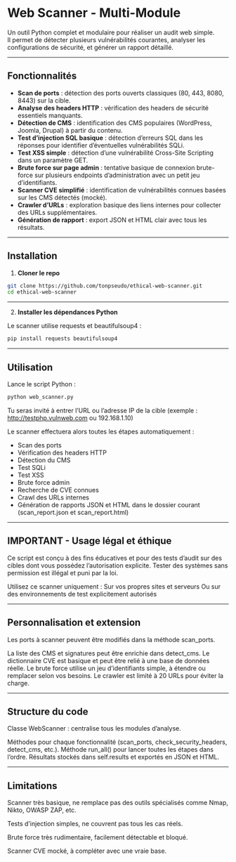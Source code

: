 # Web Scanner - Multi-Module

Un outil Python complet et modulaire pour réaliser un audit web simple.  
Il permet de détecter plusieurs vulnérabilités courantes, analyser les configurations de sécurité, et générer un rapport détaillé.

---

## Fonctionnalités

- **Scan de ports** : détection des ports ouverts classiques (80, 443, 8080, 8443) sur la cible.
- **Analyse des headers HTTP** : vérification des headers de sécurité essentiels manquants.
- **Détection de CMS** : identification des CMS populaires (WordPress, Joomla, Drupal) à partir du contenu.
- **Test d’injection SQL basique** : détection d’erreurs SQL dans les réponses pour identifier d’éventuelles vulnérabilités SQLi.
- **Test XSS simple** : détection d’une vulnérabilité Cross-Site Scripting dans un paramètre GET.
- **Brute force sur page admin** : tentative basique de connexion brute-force sur plusieurs endpoints d’administration avec un petit jeu d’identifiants.
- **Scanner CVE simplifié** : identification de vulnérabilités connues basées sur les CMS détectés (mocké).
- **Crawler d’URLs** : exploration basique des liens internes pour collecter des URLs supplémentaires.
- **Génération de rapport** : export JSON et HTML clair avec tous les résultats.

---

## Installation

1. **Cloner le repo**

```bash
git clone https://github.com/tonpseudo/ethical-web-scanner.git
cd ethical-web-scanner
```

---

2. **Installer les dépendances Python**

Le scanner utilise requests et beautifulsoup4 :

```bash
pip install requests beautifulsoup4
```

---

## Utilisation

Lance le script Python :

```bash
python web_scanner.py
```

Tu seras invité à entrer l’URL ou l’adresse IP de la cible (exemple : http://testphp.vulnweb.com ou 192.168.1.10)

Le scanner effectuera alors toutes les étapes automatiquement :
- Scan des ports
- Vérification des headers HTTP
- Détection du CMS
- Test SQLi
- Test XSS
- Brute force admin
- Recherche de CVE connues
- Crawl des URLs internes
- Génération de rapports JSON et HTML dans le dossier courant (scan_report.json et scan_report.html)

---

## IMPORTANT - Usage légal et éthique

Ce script est conçu à des fins éducatives et pour des tests d’audit sur des cibles dont vous possédez l’autorisation explicite.
Tester des systèmes sans permission est illégal et puni par la loi.

Utilisez ce scanner uniquement :
Sur vos propres sites et serveurs
Ou sur des environnements de test explicitement autorisés

---

## Personnalisation et extension

Les ports à scanner peuvent être modifiés dans la méthode scan_ports.

La liste des CMS et signatures peut être enrichie dans detect_cms.
Le dictionnaire CVE est basique et peut être relié à une base de données réelle.
Le brute force utilise un jeu d’identifiants simple, à étendre ou remplacer selon vos besoins.
Le crawler est limité à 20 URLs pour éviter la charge.

---

## Structure du code

Classe WebScanner : centralise tous les modules d’analyse.

Méthodes pour chaque fonctionnalité (scan_ports, check_security_headers, detect_cms, etc.).
Méthode run_all() pour lancer toutes les étapes dans l’ordre.
Résultats stockés dans self.results et exportés en JSON et HTML.

---

## Limitations

Scanner très basique, ne remplace pas des outils spécialisés comme Nmap, Nikto, OWASP ZAP, etc.

Tests d’injection simples, ne couvrent pas tous les cas réels.

Brute force très rudimentaire, facilement détectable et bloqué.

Scanner CVE mocké, à compléter avec une vraie base.

